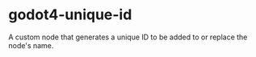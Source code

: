 # godot4-unique-id
A custom node that generates a unique ID to be added to or replace the node's name.
